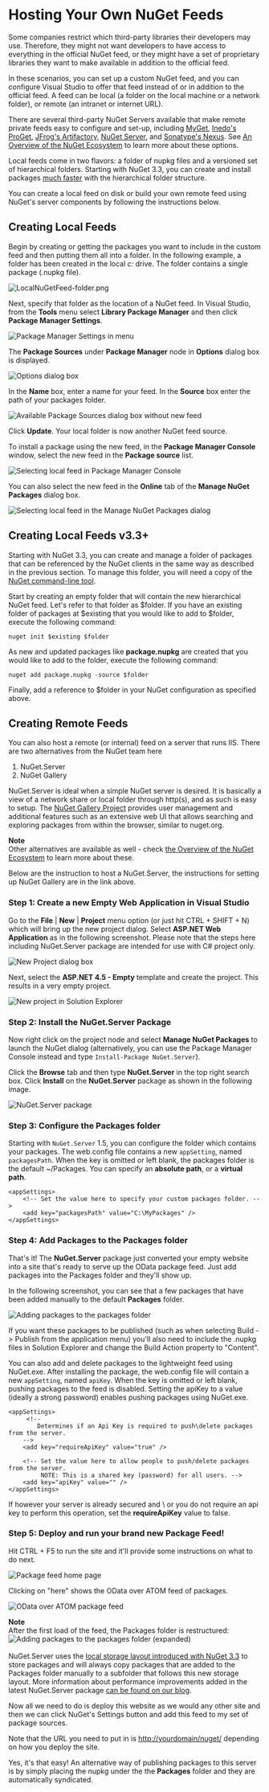 # Hosting Your Own NuGet Feeds

Some companies restrict which third-party libraries their developers may use.
Therefore, they might not want developers to have access to everything in the official
NuGet feed, or they might have a set of proprietary libraries they want to make available
in addition to the official feed.

In these scenarios, you can set up a custom NuGet feed, and you can configure
Visual Studio to offer that feed instead of or in addition to the official feed.
A feed can be local (a folder on the local machine or a network folder), or remote
(an intranet or internet URL).

There are several third-party NuGet Servers available that make remote private feeds easy
to configure and set-up, including [MyGet](http://myget.org), 
[Inedo's ProGet](http://inedo.com/proget), 
[JFrog's Artifactory](http://www.jfrog.com/home/v_artifactorypro_overview),
[NuGet Server](http://nugetserver.net/), and 
[Sonatype's Nexus](http://www.sonatype.org/nexus/). See
[An Overview of the NuGet Ecosystem](/Contribute/Ecosystem) to learn more about these 
options. 

Local feeds come in two flavors: a folder of nupkg files and a versioned set of hierarchical folders.  Starting with NuGet 3.3, you can create and install packages [much faster](http://blog.nuget.org/20150922/Accelerate-Package-Source.html) with the hierarchical folder structure.

You can create a local feed on disk or build your own remote feed using NuGet's 
server components by following the instructions below.


## Creating Local Feeds

Begin by creating or getting the packages you want to include in the custom feed
and then putting them all into a folder. In the following example, a folder has
been created in the local *c:* drive.
The folder contains a single package (.nupkg file).

![LocalNuGetFeed-folder.png](/images/create/LocalNuGetFeed-folder.png)

Next, specify that folder as the location of a NuGet feed. In Visual Studio,
from the **Tools** menu select **Library Package Manager** and then click
**Package Manager Settings**.

![Package Manager Settings in menu](/images/create/Package-Manager-Settings-in-menu.png)

The **Package Sources** under **Package Manager** node in **Options** dialog box is displayed.

![Options dialog box](/images/create/Package-Sources.png)

In the **Name** box, enter a name for your feed.
In the **Source** box enter the path of your packages folder.

![Available Package Sources dialog box without new feed](/images/create/Package-Sources-With-Custom-Feed.png)

Click **Update**. Your local folder is now another NuGet feed source.

To install a package using the new feed, in the **Package Manager Console** window,
select the new feed in the **Package source** list.

![Selecting local feed in Package Manager Console](/images/create/Selecting-local-feed-in-Package-Manager-Console.png)

You can also select the new feed in the **Online** tab of the
**Manage NuGet Packages** dialog box.

![Selecting local feed in the Manage NuGet Packages dialog](/images/create/Selecting-local-feed-in-Add-Library-Package-Reference.png)

## Creating Local Feeds v3.3+

Starting with NuGet 3.3, you can create and manage a folder of packages that can be referenced by the NuGet clients in the same way as described in the previous section.  To manage this folder, you will need a copy of the [NuGet command-line tool](http://dist.nuget.org/index.html).

Start by creating an empty folder that will contain the new hierarchical NuGet feed.  Let's refer to that folder as $folder.  If you have an existing folder of packages at $existing that you would like to add to $folder, execute the following command:

`nuget init $existing $folder`

As new and updated packages like **package.nupkg** are created that you would like to add to the folder, execute the following command:

`nuget add package.nupkg -source $folder`

Finally, add a reference to $folder in your NuGet configuration as specified above.

## Creating Remote Feeds

You can also host a remote (or internal) feed on a server that runs IIS. There are two alternatives from the NuGet team here

1. NuGet.Server
2. NuGet Gallery

NuGet.Server is ideal when a simple NuGet server is desired. It is basically a view of a network share or local folder through http(s), and as such is easy to setup. The <a href="https://github.com/NuGet/NuGetGallery/wiki/Hosting-the-NuGet-Gallery-Locally-in-IIS">NuGet Gallery Project</a> provides user management and additional features such as an extensive web UI that allows searching and exploring packages from within the browser, similar to nuget.org.

<p class="info">
<strong>Note</strong><br />Other alternatives are available as well - check <a href="/Contribute/Ecosystem">the Overview of the NuGet Ecosystem</a> to learn more about these. 
</p> 

Below are the instruction to host a NuGet.Server, the instructions for setting up NuGet Gallery are in the link above.

### Step 1: Create a new Empty Web Application in Visual Studio

Go to the **File** | **New** | **Project** menu option (or just hit CTRL + SHIFT + N)
which will bring up the new project dialog. Select **ASP.NET Web Application** as in the following screenshot. Please note that the steps here including NuGet.Server package are intended for use with C# project only.

![New Project dialog box](/images/create/New-Project-dialog-box.png)

Next, select the **ASP.NET 4.5 - Empty** template and create the project. This results in a very empty project.

![New project in Solution Explorer](/images/create/New-project-in-Solution-Explorer.png)

### Step 2: Install the NuGet.Server Package

Now right click on the project node and select **Manage NuGet Packages** to launch
the NuGet dialog (alternatively, you can use the Package Manager Console instead and
type `Install-Package NuGet.Server`).

Click the **Browse** tab and then type **NuGet.Server** in the top right search box.
Click **Install** on the **NuGet.Server** package as shown in the following image.

![NuGet.Server package](/images/create/NuGet.Server-package.png)

### Step 3: Configure the Packages folder

Starting with `NuGet.Server` 1.5, you can configure the folder which contains your packages. The web.config file contains a new `appSetting`, named `packagesPath`. When the key is omitted or left blank, the packages folder is the default ~/Packages. You can specify an **absolute path**, or a **virtual path**.

    <appSettings>
        <!-- Set the value here to specify your custom packages folder. -->
        <add key="packagesPath" value="C:\MyPackages" />
    </appSettings>


### Step 4: Add Packages to the Packages folder

That's it! The **NuGet.Server** package just converted your empty website into a site that's ready to serve up the OData package feed. Just add packages into the Packages folder and they'll show up.

In the following screenshot, you can see that a few packages that have been added manually to the default **Packages**
folder.  

![Adding packages to the packages folder](/images/create/Adding-packages-to-the-packages-folder.png)

<p class="info">If you want these packages to be published (such as when selecting Build -> Publish from
the application menu) you'll also need to include the .nupkg files in Solution Explorer
and change the Build Action property to "Content".</p>

You can also add and delete packages to the lightweight feed using 
NuGet.exe. After installing the package, the web.config file will contain a new `appSetting`, named 
`apiKey`. When the key is omitted or left blank, pushing packages to the feed is disabled. Setting the 
apiKey to a value (ideally a strong password) enables pushing packages using NuGet.exe.

    <appSettings>
         <!--
            Determines if an Api Key is required to push\delete packages from the server. 
        -->
        <add key="requireApiKey" value="true" />

        <!-- Set the value here to allow people to push/delete packages from the server.
             NOTE: This is a shared key (password) for all users. -->
        <add key="apiKey" value="" />
    </appSettings>

If however your server is already secured and \ or you do not require an api key to perform this operation, 
set the **requireApiKey** value to false.

### Step 5: Deploy and run your brand new Package Feed!

Hit CTRL + F5 to run the site and it'll provide some instructions on what to do next.

![Package feed home page](/images/create/Package-feed-home-page.png)

Clicking on "here" shows the OData over ATOM feed of packages.

![OData over ATOM package feed](/images/create/OData-over-ATOM-package-feed.png)

<p class="info">
<strong>Note</strong><br />After the first load of the feed, the Packages folder is restructured:<br />
<img src="/images/create/Adding-packages-to-the-packages-folder-expanded.png" title="Adding packages to the packages folder (expanded)" /><br /><br />
NuGet.Server uses the <a href="http://blog.nuget.org/20151118/nuget-3.3.html#folder-based-repository-commands">local storage layout introduced with NuGet 3.3</a> to store packages and will always copy packages that are added to the Packages folder manually to a subfolder that follows this new storage layout. More information about performance improvements added in the latest NuGet.Server package <a href="http://blog.nuget.org/20160113/Accelerate-your-NuGet.Server.html">can be found on our blog</a>.
</p> 

Now all we need to do is deploy this website as we would any other site and then
we can click NuGet's Settings button and add this feed to my set of package sources.

Note that the URL you need to put in is <a href="http://yourdomain/nuget/">http://yourdomain/nuget/</a> depending on how you deploy the site.

Yes, it's that easy! An alternative way of publishing packages to this server is by simply placing the nupkg under the 
the **Packages** folder and they are automatically syndicated.